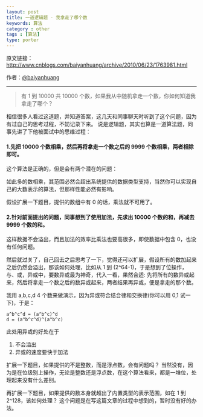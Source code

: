 ```yaml
---
layout: post
title: 一道逻辑题 - 我拿走了哪个数
keywords: 算法
category : other
tags : [算法]
type: porter
---
```


原文链接：<http://www.cnblogs.com/baiyanhuang/archive/2010/06/23/1763981.html>

作者：[@baiyanhuang](http://weibo.com/baiyanhuang)

---------------------

> 有 1 到 10000 共 10000 个数，如果我从中随机拿走一个数，你如何知道我拿走了哪个？

相信很多人看过这道题，并知道答案，这几天和同事聊天时听到了这个问题，因为有过自己的思考过程，不妨记录下来。
说是逻辑题，其实也算是一道算法题，同事先讲了下他被面试中的思维过程：

#### 1.先把 10000 个数相乘，然后再将拿走一个数之后的 9999 个数相乘，两者相除即可。

这个算法是正确的，但是会有两个潜在的问题：

如此多的数相乘，其范围必然会超出系统提供的数据类型支持，当然你可以实现自己的大数表示的算法，但那样性能必然有影响。

假设扩展一下题目，提供的数组中有 0 的话，乘法就不可用了。  

#### 2.针对前面提出的问题，同事想到了使用加法，先求出 10000 个数的和，再减去 9999 个数的和。

这样数据不会溢出，而且加法的效率比乘法也要高很多，即使数据中包含 0，也没有任何问题。

然后就过关了，自己回去之后思考了一下，觉得还可以扩展，假设所有的数加起来之后仍然会溢出，那该如何处理，比如从 1 到 (2^64-1)，于是想到了位操作，与、或，异或中，要数异或最为神奇，代入一看，果然合适: 先将所有的数异或起来，然后将拿走一个数之后的数异或起来，两者结果再异或，便是拿走的那个数。

我用 a,b,c,d 4 个数来做演示，因为异或符合结合律和交换律(你可以用 0,1 试一下)，于是：

    a^b^c^d = (a^b^c)^d
    d = (a^b^c^d)^(a^b^c)

此处用异或的好处在于

1. 不会溢出
2. 异或的速度要快于加法

扩展一下题目，如果提供的不是整数，而是浮点数，会有问题吗？
当然没有，因为是在位级别上操作，无论是整数还是浮点数，在这个算法看来，都是一堆位，处理起来没有什么差别。

再扩展一下题目，如果提供的数本身就超出了内置类型的表示范围，如在 1 到 2^128，该如何处理？
这个问题是在写这篇文章的过程中想到的，暂时没有好的办法。
